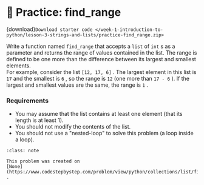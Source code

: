 # 🚧 Practice: find_range

{download}`Download starter code </week-1-introduction-to-python/lesson-3-strings-and-lists/practice-find_range.zip>`

Write a function named `find_range` that accepts a `list` of `int` s as a parameter and returns the range of values contained in the list. The range is defined to be one more than the difference between its largest and smallest elements.  
For example, consider the list `[12, 17, 6]` . The largest element in this list is `17` and the smallest is `6` , so the range is `12` (one more than `17 - 6` ). If the largest and smallest values are the same, the range is `1` .  
###  Requirements  

-  You may assume that the list contains at least one element (that its length is at least 1).  
-  You should not modify the contents of the list.  
-  You should not use a "nested-loop" to solve this problem (a loop inside a loop).  


```{admonition} Note
:class: note

This problem was created on
[None](https://www.codestepbystep.com/problem/view/python/collections/list/find_range)
.

```

